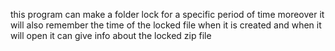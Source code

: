 this program can make a folder lock for a specific period of time
moreover it will also remember the time of the locked file when it is created and when it will open it can give info about the locked zip file
